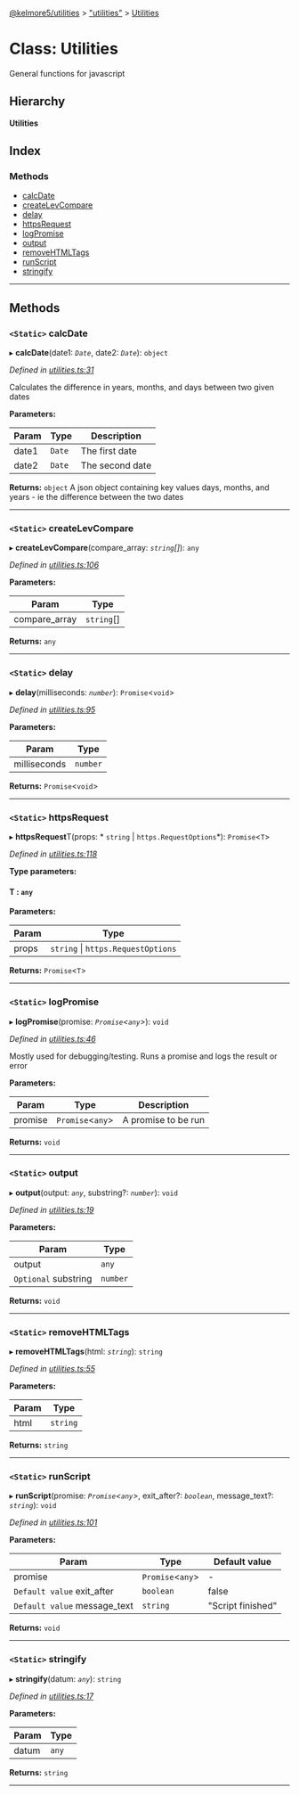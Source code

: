 [@kelmore5/utilities](../README.md) > ["utilities"](../modules/_utilities_.md) > [Utilities](../classes/_utilities_.utilities.md)

# Class: Utilities

General functions for javascript

## Hierarchy

**Utilities**

## Index

### Methods

* [calcDate](_utilities_.utilities.md#calcdate)
* [createLevCompare](_utilities_.utilities.md#createlevcompare)
* [delay](_utilities_.utilities.md#delay)
* [httpsRequest](_utilities_.utilities.md#httpsrequest)
* [logPromise](_utilities_.utilities.md#logpromise)
* [output](_utilities_.utilities.md#output)
* [removeHTMLTags](_utilities_.utilities.md#removehtmltags)
* [runScript](_utilities_.utilities.md#runscript)
* [stringify](_utilities_.utilities.md#stringify)

---

## Methods

<a id="calcdate"></a>

### `<Static>` calcDate

▸ **calcDate**(date1: *`Date`*, date2: *`Date`*): `object`

*Defined in [utilities.ts:31](https://github.com/kelmore5/javascript-utilities/blob/33ea4fd/lib/utilities.ts#L31)*

Calculates the difference in years, months, and days between two given dates

**Parameters:**

| Param | Type | Description |
| ------ | ------ | ------ |
| date1 | `Date` |  The first date |
| date2 | `Date` |  The second date |

**Returns:** `object`
A json object containing
key values days, months, and years - ie the difference between the two dates

___
<a id="createlevcompare"></a>

### `<Static>` createLevCompare

▸ **createLevCompare**(compare_array: *`string`[]*): `any`

*Defined in [utilities.ts:106](https://github.com/kelmore5/javascript-utilities/blob/33ea4fd/lib/utilities.ts#L106)*

**Parameters:**

| Param | Type |
| ------ | ------ |
| compare_array | `string`[] |

**Returns:** `any`

___
<a id="delay"></a>

### `<Static>` delay

▸ **delay**(milliseconds: *`number`*): `Promise`<`void`>

*Defined in [utilities.ts:95](https://github.com/kelmore5/javascript-utilities/blob/33ea4fd/lib/utilities.ts#L95)*

**Parameters:**

| Param | Type |
| ------ | ------ |
| milliseconds | `number` |

**Returns:** `Promise`<`void`>

___
<a id="httpsrequest"></a>

### `<Static>` httpsRequest

▸ **httpsRequest**T(props: * `string` &#124; `https.RequestOptions`*): `Promise`<`T`>

*Defined in [utilities.ts:118](https://github.com/kelmore5/javascript-utilities/blob/33ea4fd/lib/utilities.ts#L118)*

**Type parameters:**

#### T :  `any`
**Parameters:**

| Param | Type |
| ------ | ------ |
| props |  `string` &#124; `https.RequestOptions`|

**Returns:** `Promise`<`T`>

___
<a id="logpromise"></a>

### `<Static>` logPromise

▸ **logPromise**(promise: *`Promise`<`any`>*): `void`

*Defined in [utilities.ts:46](https://github.com/kelmore5/javascript-utilities/blob/33ea4fd/lib/utilities.ts#L46)*

Mostly used for debugging/testing. Runs a promise and logs the result or error

**Parameters:**

| Param | Type | Description |
| ------ | ------ | ------ |
| promise | `Promise`<`any`> |  A promise to be run |

**Returns:** `void`

___
<a id="output"></a>

### `<Static>` output

▸ **output**(output: *`any`*, substring?: *`number`*): `void`

*Defined in [utilities.ts:19](https://github.com/kelmore5/javascript-utilities/blob/33ea4fd/lib/utilities.ts#L19)*

**Parameters:**

| Param | Type |
| ------ | ------ |
| output | `any` |
| `Optional` substring | `number` |

**Returns:** `void`

___
<a id="removehtmltags"></a>

### `<Static>` removeHTMLTags

▸ **removeHTMLTags**(html: *`string`*): `string`

*Defined in [utilities.ts:55](https://github.com/kelmore5/javascript-utilities/blob/33ea4fd/lib/utilities.ts#L55)*

**Parameters:**

| Param | Type |
| ------ | ------ |
| html | `string` |

**Returns:** `string`

___
<a id="runscript"></a>

### `<Static>` runScript

▸ **runScript**(promise: *`Promise`<`any`>*, exit_after?: *`boolean`*, message_text?: *`string`*): `void`

*Defined in [utilities.ts:101](https://github.com/kelmore5/javascript-utilities/blob/33ea4fd/lib/utilities.ts#L101)*

**Parameters:**

| Param | Type | Default value |
| ------ | ------ | ------ |
| promise | `Promise`<`any`> | - |
| `Default value` exit_after | `boolean` | false |
| `Default value` message_text | `string` | &quot;Script finished&quot; |

**Returns:** `void`

___
<a id="stringify"></a>

### `<Static>` stringify

▸ **stringify**(datum: *`any`*): `string`

*Defined in [utilities.ts:17](https://github.com/kelmore5/javascript-utilities/blob/33ea4fd/lib/utilities.ts#L17)*

**Parameters:**

| Param | Type |
| ------ | ------ |
| datum | `any` |

**Returns:** `string`

___

